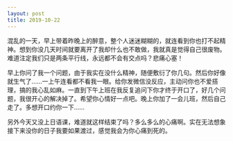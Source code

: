 ```yaml
---
layout: post
title: 2019-10-22
---
```


混乱的一天，早上带着昨晚上的醉意，整个人迷迷糊糊的，就连看到你也打不起精神。想到你没几天时间就要离开了我却什么也不敢做，我就真是觉得自己很废物。难道注定我们只是两条平行线，永远都不会有交点吗？悲痛心塞！

早上你问了我一个问题，由于我实在没什么精神，随便敷衍了你几句。然后你好像就生气了……一上午连看都不看我一眼。给你发微信没反应，主动问你也不爱搭理，搞的我心乱如麻。一直到下午上班在我反复追问下你才终于开口了，好几个问题，我很开心的解决掉了。希望你心情好一点吧。晚上你加了一会儿班，然后自己走了。多想开口约你一下……

另外今天又没上日语课，难道就这样结束了吗？多么多么的心痛啊。实在无法想象接下来没你的日子我要如果渡过，感觉我会为你心痛到死的。